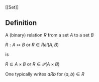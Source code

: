 [[Set]]
## Definition
A (binary) relation $R$ from a set $A$ to a set $B$

$R: A \mapsto B$ or $R \in Rel(A,B)$

is

$R \subseteq A \times B$ or $R \in \mathcal{P}(A \times B)$

One typically writes $a R b$ for $(a,b) \in R$